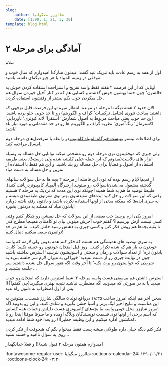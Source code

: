 ```yaml
---
blog:
    author: شااززز منگولیا
    date: [1390, 1, 21, 3, 30]
template: blog.html
---
```

# آمادگی برای مرحله ۲

<div class="cnt">
سلام<p></p>
<p>اول از همه به رسم عادت باید تبریک عید گفت: عیدتون مبارک! امیدوارم که سال خوب و موفقی در زمینه المپیاد یا هر چیز دیگه‌ای داشته باشید.</p>
<p>اونایی که از این فرصت ۲ هفته فقط واسه تفریح و استراحت استفاده کردن خوش به حالشون٬ چون حتما بهشون خوش گذشته و کسایی هم که در کنار آجیل خوردن سوال هم حل میکردن خوب یکم بیشتر از وقتشون استفاده کردن.</p>
<p>الان حدود ۲ هفته دیگه تا مرحله دو مونده. انتظار میره تو این فرصت قابل توجهی که داشتید مباحث تئوری (شامل ترکیبیات٬ گراف و الگوریتم) رو تا حد خوبی جلو برده باشید. این حد خوب یعنی مباحث مربوط به اصول شمارش٬ استقرا٬ لانه کبوتری٬ ناوردایی٬ اکسترمال٬ رنگ‌آمیزی٬ نظریه گراف و الگوریتم ها رو در حد مقدماتی و مورد نیاز بلد باشید!</p>
<p>برای اطلاعات بیشتر به<a href="http://www.inoi.ir/1389/11/17/%D8%B3%D8%B1%D9%81%D8%B5%D9%84%E2%80%8C%D9%87%D8%A7%DB%8C-%D9%85%D8%B7%D8%A7%D9%84%D8%A8-%D9%85%D8%B1%D8%AD%D9%84%D9%87%E2%80%8C%DB%8C-%D8%AF%D9%88%D9%85-%D8%A7%D9%84%D9%85%D9%BE%DB%8C%D8%A7%D8%AF/">پست خبرگاه المپیاد کامپیوتر</a>در رابطه با سرفصل‌های مرحله دوم امسال مراجعه کنید.</p>
<p>ولی چیزی که موفقیتتون توی مرحله دوم رو مشخص میکنه توانایی حل مساله به وسیله ابزار های بالاست(میدونم که این جمله خیلی کلیشه شده ولی درسته!). یعنی طریقه استفاده از اصول و قضایا برای حل مساله رو بلد باشید. و این هم فقط با استفاده از تمرین و حل مساله به دست میاد.</p>
<p>از قدیم‌الایام رسم بوده که توی این فاصله از مرحله ۲ بچه ها به حل سوالات سالهای گذشته مشغول می‌شدن(سوالات رو میتونید از<a href="http://www.inoi.ir/%D9%85%D9%86%D8%A7%D8%A8%D8%B9-%D9%88-%D9%85%D8%B1%D8%A7%D8%AC%D8%B9/%D8%A8%D8%A7%DB%8C%DA%AF%D8%A7%D9%86%DB%8C-%D8%B3%D9%88%D8%A7%D9%84%D8%A7%D8%AA-%D9%85%D8%B1%D8%A7%D8%AD%D9%84-%D8%A7%D9%88%D9%84-%D9%88-%D8%AF%D9%88%D9%85/">خبرگاه المپیاد کامپیوتر</a>دریافت کنید). طبیعتا توصیه ما هم به شما همینه! چونکه توی این مدت که نزدیک به مرحله ۲ هستیم وقتی که این سوالات رو حل کنید ایده‌های مفیدشون بهتر توی مغزتون طبقه‌بندی میشه و یه سری ایده‌ها که ممکنه مدتی از اونها استفاده نکرده باشید و یادتون رفته باشه دوباره یادتون میاد که ممکنه به دردتون بخوره!</p>
<p>امروز یکی ازم پرسید خب بعضی از این سوالات که حل نمیشن رو چیکار کنیم وقتی کسی نیست ازش بپرسیم!؟ گفتم خوب آخرش میتونی بیای تو کامنتای همینجا مطرح کنی تا بقیه بچه‌ها هم روش فکر کنن و کسی چیزی به ذهنش رسید حلش کنید... ما هم در حد توانمون سعی میکنیم دنبال کنیم!</p>
<p>یه سری توصیه های همیشگی هم هست که فکر کنم همه بدونن ولی لازمه که واسه خودتون یه بار هم که شده تکرار کنید... روز قبل امتحان خودتون رو خسته نکنید٬ کارت یادتون نره٬ از تعداد سوالات و زمان و سختی و آسونیشون نترسید٬ استرس نداشته باشید چون در نهایت چیزی رو از دست نمیدید٬ خوراکی به میزان لازم سر جلسه ببرید به شرطی که حواستون رو پرت نکنه٬ تا‌ آخر وقت اگه هنوز سوال حل نشده داشتید سر جلسه بشینید و ...</p>
<p>استرس داشتن هم بی‌معنی هست واسه مرحله ۲! شما استرس دارید که امتحان رو خوب میدید یا نه در صورتی که میدونید اگه مضطرب نباشید نتیجه بهتری میگیرید(چی گفتم!؟)! پس از اول اضطراب به دلتون راه ندید.</p>
<p>سخن آخر هم اینکه امروز ساعت ۱۸:۳۵ درواقع تولد ۵ سالگی شاززز هست... میتونین به این مناسبت و نتایج اخیر لیگ برتر و آسیا جشن بگیرید و شادی کنید. و این رو بدونید اگه امروز شاززز محل خوبی واسه ما بچه‌های کامپیوتری هست دلیلش زحمات همه کسانی که اسم برخی از اونها توی قسمت نویسندگان وبلاگ اومده و ما صرفا موقتا اینجا رو با کمکشون اداره میکنیم و این وظیفه خطیر(!) رو بعدا خود شما ادامه میدید.</p>
<p>فکر کنم دیگه خیلی داره طولانی میشه پست فقط میخوام بگم که هیچوقت از فکر کردن روی یه سوال ناامید و خسته نشید...</p>
<p>امیدوارم همتون مرحله ۲ قبول شید(!) و فعلا خدانگهدار</p>
</div>

<div class="blog-info" markdown>
<span class="blog-author">
:fontawesome-regular-user: شااززز منگولیا
</span>
<span class="blog-date">
:octicons-calendar-24: ۱۳۹۰/۰۱/۲۱ · :octicons-clock-24: ۰۳:۳۰
</span>
</div>

